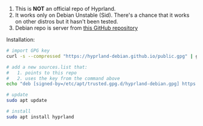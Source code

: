 1. This is **NOT** an official repo of Hyprland.
2. It works only on Debian Unstable (Sid). There's a chance that it works on other distros but it hasn't been tested.
3. Debian repo is server from [this GitHub repository](https://github.com/hyprland-debian/hyprland-debian.github.io)

Installation:

```sh
# import GPG key
curl -s --compressed "https://hyprland-debian.github.io/public.gpg" | gpg --dearmor | sudo tee /etc/apt/trusted.gpg.d/hyprland-debian.gpg > /dev/null

# add a new sources.list that:
#   1. points to this repo
#   2. uses the key from the command above
echo "deb [signed-by=/etc/apt/trusted.gpg.d/hyprland-debian.gpg] https://hyprland-debian.github.io ./" | sudo tee /etc/apt/sources.list.d/hyprland-debian.list > /dev/null

# update
sudo apt update

# install
sudo apt install hyprland
```
